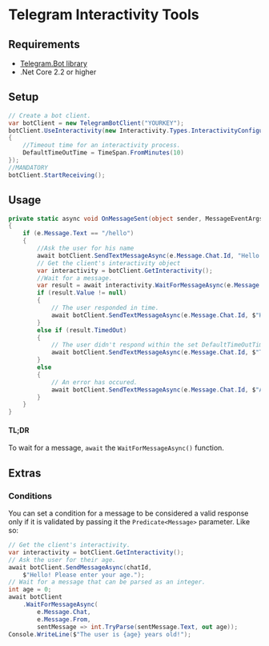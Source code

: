 # Telegram Interactivity Tools

## Requirements
* [Telegram.Bot library](https://github.com/TelegramBots/Telegram.Bot)
* .Net Core 2.2 or higher

## Setup
```csharp
// Create a bot client.
var botClient = new TelegramBotClient("YOURKEY");
botClient.UseInteractivity(new Interactivity.Types.InteractivityConfiguration()
{
    //Timeout time for an interactivity process.
    DefaultTimeOutTime = TimeSpan.FromMinutes(10)
});
//MANDATORY
botClient.StartReceiving();
```
## Usage
```csharp
private static async void OnMessageSent(object sender, MessageEventArgs e)
{
    if (e.Message.Text == "/hello")
    {
        //Ask the user for his name
        await botClient.SendTextMessageAsync(e.Message.Chat.Id, "Hello! What's your name?");
        // Get the client's interactivity object
        var interactivity = botClient.GetInteractivity();
        //Wait for a message.
        var result = await interactivity.WaitForMessageAsync(e.Message.Chat, e.Message.From);
        if (result.Value != null)
        {
            // The user responded in time.
            await botClient.SendTextMessageAsync(e.Message.Chat.Id, $"Hello, {result.Value}!");
        }
        else if (result.TimedOut)
        {
            // The user didn't respond within the set DefaultTimeOutTime, which is 2 minutes by default unless changed in the Configuration.
            await botClient.SendTextMessageAsync(e.Message.Chat.Id, $"The process timed out.");
        }
        else
        {
            // An error has occured.
            await botClient.SendTextMessageAsync(e.Message.Chat.Id, $"An unknown error has occured.");
        }
    }
}
```
#### TL;DR
To wait for a message, `await` the `WaitForMessageAsync()` function.

## Extras
### Conditions
You can set a condition for a message to be considered a valid response only if it is validated by passing it the `Predicate<Message>` parameter. Like so:

```csharp
// Get the client's interactivity.
var interactivity = botClient.GetInteractivity();
// Ask the user for their age.
await botClient.SendMessageAsync(chatId, 
    $"Hello! Please enter your age.");
// Wait for a message that can be parsed as an integer.
int age = 0;
await botClient
    .WaitForMessageAsync(
        e.Message.Chat,
        e.Message.From,
        sentMessage => int.TryParse(sentMessage.Text, out age));
Console.WriteLine($"The user is {age} years old!");
```